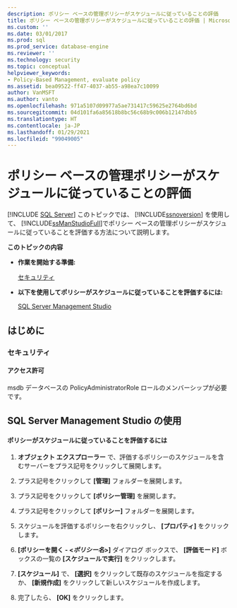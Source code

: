 ```yaml
---
description: ポリシー ベースの管理ポリシーがスケジュールに従っていることの評価
title: ポリシー ベースの管理ポリシーがスケジュールに従っていることの評価 | Microsoft Docs
ms.custom: ''
ms.date: 03/01/2017
ms.prod: sql
ms.prod_service: database-engine
ms.reviewer: ''
ms.technology: security
ms.topic: conceptual
helpviewer_keywords:
- Policy-Based Management, evaluate policy
ms.assetid: bea09522-ff47-4037-ab55-a98ea7c10099
author: VanMSFT
ms.author: vanto
ms.openlocfilehash: 971a5107d09977a5ae731417c59625e2764bd6bd
ms.sourcegitcommit: 04d101fa6a85618b8bc56c68b9c006b12147dbb5
ms.translationtype: HT
ms.contentlocale: ja-JP
ms.lasthandoff: 01/29/2021
ms.locfileid: "99049005"
---
```

# <a name="evaluate-a-policy-based-management-policy-on-a-schedule"></a>ポリシー ベースの管理ポリシーがスケジュールに従っていることの評価
 [!INCLUDE [SQL Server](../../includes/applies-to-version/sqlserver.md)]
  このトピックでは、 [!INCLUDE[ssnoversion](../../includes/ssnoversion-md.md)] を使用して、 [!INCLUDE[ssManStudioFull](../../includes/ssmanstudiofull-md.md)]でポリシー ベースの管理ポリシーがスケジュールに従っていることを評価する方法について説明します。  
  
 **このトピックの内容**  
  
-   **作業を開始する準備:**  
  
     [セキュリティ](#Security)  
  
-   **以下を使用してポリシーがスケジュールに従っていることを評価するには:**  
  
     [SQL Server Management Studio](#SSMSProcedure)  
  
##  <a name="before-you-begin"></a><a name="BeforeYouBegin"></a> はじめに  
  
###  <a name="security"></a><a name="Security"></a> セキュリティ  
  
####  <a name="permissions"></a><a name="Permissions"></a> アクセス許可  
 msdb データベースの PolicyAdministratorRole ロールのメンバーシップが必要です。  
  
##  <a name="using-sql-server-management-studio"></a><a name="SSMSProcedure"></a> SQL Server Management Studio の使用  
  
#### <a name="to-evaluate-a-policy-on-a-schedule"></a>ポリシーがスケジュールに従っていることを評価するには  
  
1.  **オブジェクト エクスプローラー** で、評価するポリシーのスケジュールを含むサーバーをプラス記号をクリックして展開します。  
  
2.  プラス記号をクリックして **[管理]** フォルダーを展開します。  
  
3.  プラス記号をクリックして **[ポリシー管理]** を展開します。  
  
4.  プラス記号をクリックして **[ポリシー]** フォルダーを展開します。  
  
5.  スケジュールを評価するポリシーを右クリックし、 **[プロパティ]** をクリックします。  
  
6.  **[ポリシーを開く - <_ポリシー名_>]** ダイアログ ボックスで、 **[評価モード]** ボックスの一覧の **[スケジュールで実行]** をクリックします。  
  
7.  **[スケジュール]** で、 **[選択]** をクリックして既存のスケジュールを指定するか、 **[新規作成]** をクリックして新しいスケジュールを作成します。  
  
8.  完了したら、 **[OK]** をクリックします。  
  
  
